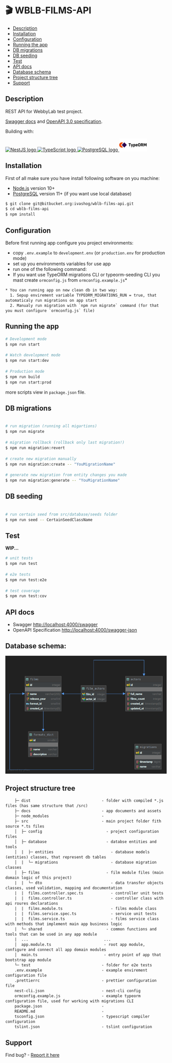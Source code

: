 # 🎬 WBLB-FILMS-API

- [Description](#description)
- [Installation](#installation)
- [Configuration](#configuration)
- [Running the app](#running-the-app)
- [DB migrations](#db-migrations)
- [DB seeding](#db-seeding)
- [Test](#test)
- [API docs](#api-docs)
- [Database schema](#database-schema)
- [Project structure tree](#project-structure-tree)
- [Support](#support)

## Description
  
REST API for WebbyLab test project.

[Swagger docs](http://localhost:4000/swagger) and [OpenAPI 3.0 specification](http://localhost:4000/swagger-json).

Building with:

<p>
    <a href="http://nestjs.com/" target="blank">
       <img src="https://nestjs.com/img/logo_text.svg" height="45" alt="NestJS logo" />
    </a> 
    <a href="https://www.typescriptlang.org/" target="blank">
        <img src="https://raw.githubusercontent.com/remojansen/logo.ts/master/ts.png"height="40" alt="TypeScript logo" />
    </a>
    <a href="https://www.postgresql.org/" target="blank">
           <img src="https://www.postgresql.org/media/img/about/press/elephant.png" width="40" alt="PostgreSQL logo" />
        </a>
    <a href="https://typeorm.io/" target="blank">
       <img src="https://github.com/typeorm/typeorm/raw/master/resources/logo_big.png" height="40" alt="TypeORM logo" />
    </a>
   
 </p>

## Installation

First of all make sure you have install following software on you machine:

-   [Node.js](https://nodejs.org/) version 10+
-   [PostgreSQL](https://www.postgresql.org/) version 11+ (if you want use local database)

```bash
$ git clone git@bitbucket.org:ivashog/wblb-films-api.git
$ cd wblb-films-api
$ npm install
```

## Configuration

Before first running app configure you project environments:

-   copy `.env.example` to `development.env` (or `production.env` for production mode)
-   set up you environments variables for use app
-   run one of the following command:
-   If you want use TypeORM migrations CLI or typeorm-seeding CLI you mast create `ormconfig.js` from `ormconfig.example.js`*

```
* You can running app on new clean db in two way:
  1. Sepup envirement variable TYPEORM_MIGRATIONS_RUN = true, that automaticaly run migrations on app start
  2. Manualy run migration with `npm run migrate` command (for that you must configure `ormconfig.js` file)
```
## Running the app

```bash
# Development mode
$ npm run start

# Watch development mode
$ npm run start:dev

# Production mode
$ npm run build
$ npm run start:prod
```

more scripts view in `package.json` file.

## DB migrations

```bash

# run migration (running all migartions)
$ npm run migrate

# migration rollback (rollback only last migration!)
$ npm run migration:revert

# create new migration manually
$ npm run migration:create -- "YouMigrationName"

# generate new migration from entity changes you made
$ npm run migration:generate -- "YouMigrationName"

```

## DB seeding

```bash

# run certain seed from src/database/seeds folder
$ npm run seed -- CertainSeedClassName

```

## Test

**WIP...**

```bash
# unit tests
$ npm run test

# e2e tests
$ npm run test:e2e

# test coverage
$ npm run test:cov
```

## API docs

-   Swagger [http://localhost:4000/swagger](http://localhost:4000/swagger)
-   OpenAPI Specification [http://localhost:4000/swagger-json](http://localhost:4000/swagger-json)

## Database schema:
 ![](docs/db-schema.png)
 
## Project structure tree

```
    ├─ dist                               - folder with compiled *.js files (has same structure that /src)                      
    ├─ docs                               - app documents and assets
    ├─ node_modules                       - 
    ├─ src                                - main project folder fith source *.ts files
    │  ├─ config                            - project configuration files
    │  ├─ database                          - databse entities and tools
    │  |  ├─ entities                         - database models (entities) classes, that represent db tables
    │  |  └─ migrations                       - database migration classes
    │  ├─ films                             - film module files (main domain logic of this project)
    |  |  └─ dto                              - data transfer objects classes, used validation, mapping and documentation            
    |  |  films.controller.spec.ts            - controller unit tests
    |  |  films.controller.ts                 - controller class with api roures declarations
    |  |  films.module.ts                     - films module class
    |  |  films.service.spec.ts               - service unit tests
    |  |  films.service.ts                    - films service class with methods that implement main app business logic
    |  └─ shared                            - common functions and tools that can be used in any app module
    |  ...                                 ...
    │  app.module.ts                       - root app module, configure and connect all app domain modules
    │  main.ts                             - entry point of app that bootstrap app module
    └─ test                               - folder for e2e tests
    .env.example                          - example envirement configuration file
    .prettierrc                           - prettier configuration file
    nest-cli.json                         - nest-cli config
    ormconfig.example.js                  - example typeorm configuration file, used for working with migrations CLI
    package.json                          - 
    README.md                             - 
    tsconfig.json                         - typescript compiler configuration
    tslint.json                           - tslint configuration

```

## Support 

Find bug? - [Report it here](https://bitbucket.org/ivashog/wblb-films-api/issues?status=new&status=open)
